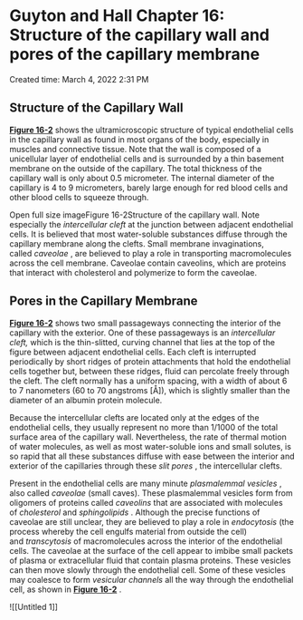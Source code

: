 # Guyton and Hall Chapter 16: Structure of the capillary wall and pores of the capillary membrane

Created time: March 4, 2022 2:31 PM

## Structure of the Capillary Wall

**[Figure 16-2](https://www-clinicalkey-com.eproxy.lib.hku.hk/f0015)** shows the ultramicroscopic structure of typical endothelial cells in the capillary wall as found in most organs of the body, especially in muscles and connective tissue. Note that the wall is composed of a unicellular layer of endothelial cells and is surrounded by a thin basement membrane on the outside of the capillary. The total thickness of the capillary wall is only about 0.5 micrometer. The internal diameter of the capillary is 4 to 9 micrometers, barely large enough for red blood cells and other blood cells to squeeze through.

Open full size imageFigure 16-2Structure of the capillary wall. Note especially the *intercellular cleft* at the junction between adjacent endothelial cells. It is believed that most water-soluble substances diffuse through the capillary membrane along the clefts. Small membrane invaginations, called *caveolae* , are believed to play a role in transporting macromolecules across the cell membrane. Caveolae contain caveolins, which are proteins that interact with cholesterol and polymerize to form the caveolae.

## Pores in the Capillary Membrane

**[Figure 16-2](https://www-clinicalkey-com.eproxy.lib.hku.hk/f0015)** shows two small passageways connecting the interior of the capillary with the exterior. One of these passageways is an *intercellular cleft,* which is the thin-slitted, curving channel that lies at the top of the figure between adjacent endothelial cells. Each cleft is interrupted periodically by short ridges of protein attachments that hold the endothelial cells together but, between these ridges, fluid can percolate freely through the cleft. The cleft normally has a uniform spacing, with a width of about 6 to 7 nanometers (60 to 70 angstroms [Å]), which is slightly smaller than the diameter of an albumin protein molecule.

Because the intercellular clefts are located only at the edges of the endothelial cells, they usually represent no more than 1/1000 of the total surface area of the capillary wall. Nevertheless, the rate of thermal motion of water molecules, as well as most water-soluble ions and small solutes, is so rapid that all these substances diffuse with ease between the interior and exterior of the capillaries through these *slit pores* , the intercellular clefts.

Present in the endothelial cells are many minute *plasmalemmal vesicles* , also called *caveolae* (small caves). These plasmalemmal vesicles form from oligomers of proteins called *caveolins* that are associated with molecules of *cholesterol* and *sphingolipids* . Although the precise functions of caveolae are still unclear, they are believed to play a role in *endocytosis* (the process whereby the cell engulfs material from outside the cell) and *transcytosis* of macromolecules across the interior of the endothelial cells. The caveolae at the surface of the cell appear to imbibe small packets of plasma or extracellular fluid that contain plasma proteins. These vesicles can then move slowly through the endothelial cell. Some of these vesicles may coalesce to form *vesicular channels* all the way through the endothelial cell, as shown in **[Figure 16-2](https://www-clinicalkey-com.eproxy.lib.hku.hk/f0015)** .

![[Untitled 1]]
